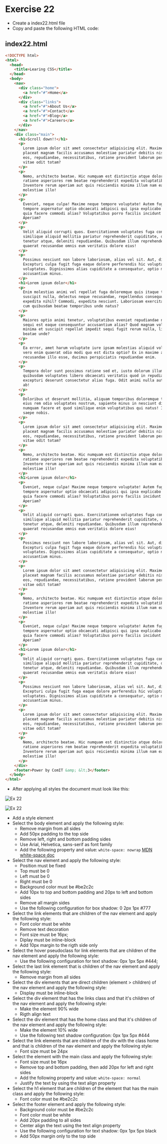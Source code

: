 # Exercise 22

- Create a index22.html file
- Copy and paste the following HTML code:

## index22.html

```html
<!DOCTYPE html>
<html>
  <head>
    <title>Learing CSS</title>
  </head>
  <body>
    <nav>
      <div class="home">
        <a href="#">Home</a>
      </div>
      <div class="links">
        <a href="#">About Us</a>
        <a href="#">Contact</a>
        <a href="#">Blog</a>
        <a href="#">Careers</a>
      </div>
    </nav>
    <div class="main">
      <h1>Scroll down!!</h1>
      <p>
        Lorem ipsum dolor sit amet consectetur adipisicing elit. Maxime dolores
        placeat magnam facilis accusamus molestiae pariatur debitis nisi est sed
        eos, repudiandae, necessitatibus, ratione provident laborum perspiciatis
        vitae odit totam?
      </p>
      <p>
        Nemo, architecto beatae. Hic numquam est distinctio atque dolore, nihil
        ratione asperiores rem beatae reprehenderit expedita voluptatibus illum!
        Inventore rerum aperiam aut quis reiciendis minima illum nam eaque,
        molestiae illo!
      </p>
      <p>
        Eveniet, neque culpa! Maxime neque tempore voluptate! Autem fuga, at ea
        tempore aspernatur optio obcaecati adipisci qui ipsa explicabo voluptas,
        quia facere commodi alias? Voluptatibus porro facilis incidunt placeat.
        Aperiam?
      </p>
      <p>
        Velit aliquid corrupti quos. Exercitationem voluptates fuga consequatur
        similique aliquid mollitia pariatur reprehenderit cupiditate, doloremque
        tenetur atque, deleniti repudiandae. Quibusdam illum reprehenderit, cum
        quaerat recusandae omnis eum veritatis dolore eius!
      </p>
      <p>
        Possimus nesciunt non labore laboriosam, alias vel sit. Aut, dicta.
        Excepturi culpa fugit fuga eaque dolore perferendis hic voluptatum enim
        voluptates. Dignissimos alias cupiditate a consequatur, optio mollitia
        accusantium minus.
      </p>
      <h1>Lorem ipsum dolor</h1>
      <p>
        Enim molestias animi vel repellat fuga doloremque quis itaque tenetur
        suscipit nulla, delectus neque recusandae, repellendus consequuntur
        expedita nihil? Commodi, expedita nesciunt. Laboriosam exercitationem
        cum quibusdam beatae temporibus unde natus?
      </p>
      <p>
        Maiores optio animi tenetur, voluptatibus eveniet repudiandae natus quos
        sequi est eaque consequuntur accusantium alias? Quod magnam voluptatum
        minima et suscipit repellat impedit sequi fugit rerum nulla, libero
        beatae unde?
      </p>
      <p>
        Ea error, amet harum voluptate iure ipsam molestias aliquid voluptatem
        vero enim quaerat odio modi quo est dicta optio? Ex in maxime ad
        recusandae illo esse, ducimus perspiciatis repudiandae enim.
      </p>
      <p>
        Tempora dolor sunt possimus ratione sed et, iusto dolorum illum corporis
        quibusdam voluptates libero obcaecati veritatis quod in repudiandae
        excepturi deserunt consectetur alias fuga. Odit animi nulla aut adipisci
        ab!
      </p>
      <p>
        Doloribus ut deserunt mollitia, aliquam temporibus doloremque tempora
        eius rem odio voluptates nostrum, sapiente minus in nesciunt dicta
        numquam facere et quod similique enim voluptatibus qui natus! Impedit,
        saepe nobis.
      </p>
      <p>
        Lorem ipsum dolor sit amet consectetur adipisicing elit. Maxime dolores
        placeat magnam facilis accusamus molestiae pariatur debitis nisi est sed
        eos, repudiandae, necessitatibus, ratione provident laborum perspiciatis
        vitae odit totam?
      </p>
      <p>
        Nemo, architecto beatae. Hic numquam est distinctio atque dolore, nihil
        ratione asperiores rem beatae reprehenderit expedita voluptatibus illum!
        Inventore rerum aperiam aut quis reiciendis minima illum nam eaque,
        molestiae illo!
      </p>
      <h1>Lorem ipsum dolor</h1>
      <p>
        Eveniet, neque culpa! Maxime neque tempore voluptate! Autem fuga, at ea
        tempore aspernatur optio obcaecati adipisci qui ipsa explicabo voluptas,
        quia facere commodi alias? Voluptatibus porro facilis incidunt placeat.
        Aperiam?
      </p>
      <p>
        Velit aliquid corrupti quos. Exercitationem voluptates fuga consequatur
        similique aliquid mollitia pariatur reprehenderit cupiditate, doloremque
        tenetur atque, deleniti repudiandae. Quibusdam illum reprehenderit, cum
        quaerat recusandae omnis eum veritatis dolore eius!
      </p>
      <p>
        Possimus nesciunt non labore laboriosam, alias vel sit. Aut, dicta.
        Excepturi culpa fugit fuga eaque dolore perferendis hic voluptatum enim
        voluptates. Dignissimos alias cupiditate a consequatur, optio mollitia
        accusantium minus.
      </p>
      <p>
        Lorem ipsum dolor sit amet consectetur adipisicing elit. Maxime dolores
        placeat magnam facilis accusamus molestiae pariatur debitis nisi est sed
        eos, repudiandae, necessitatibus, ratione provident laborum perspiciatis
        vitae odit totam?
      </p>
      <p>
        Nemo, architecto beatae. Hic numquam est distinctio atque dolore, nihil
        ratione asperiores rem beatae reprehenderit expedita voluptatibus illum!
        Inventore rerum aperiam aut quis reiciendis minima illum nam eaque,
        molestiae illo!
      </p>
      <p>
        Eveniet, neque culpa! Maxime neque tempore voluptate! Autem fuga, at ea
        tempore aspernatur optio obcaecati adipisci qui ipsa explicabo voluptas,
        quia facere commodi alias? Voluptatibus porro facilis incidunt placeat.
        Aperiam?
      </p>
      <h1>Lorem ipsum dolor</h1>
      <p>
        Velit aliquid corrupti quos. Exercitationem voluptates fuga consequatur
        similique aliquid mollitia pariatur reprehenderit cupiditate, doloremque
        tenetur atque, deleniti repudiandae. Quibusdam illum reprehenderit, cum
        quaerat recusandae omnis eum veritatis dolore eius!
      </p>
      <p>
        Possimus nesciunt non labore laboriosam, alias vel sit. Aut, dicta.
        Excepturi culpa fugit fuga eaque dolore perferendis hic voluptatum enim
        voluptates. Dignissimos alias cupiditate a consequatur, optio mollitia
        accusantium minus.
      </p>
      <p>
        Lorem ipsum dolor sit amet consectetur adipisicing elit. Maxime dolores
        placeat magnam facilis accusamus molestiae pariatur debitis nisi est sed
        eos, repudiandae, necessitatibus, ratione provident laborum perspiciatis
        vitae odit totam?
      </p>
      <p>
        Nemo, architecto beatae. Hic numquam est distinctio atque dolore, nihil
        ratione asperiores rem beatae reprehenderit expedita voluptatibus illum!
        Inventore rerum aperiam aut quis reiciendis minima illum nam eaque,
        molestiae illo!
      </p>
    </div>
    <footer>Power by ComIT &amp; &lt;3</footer>
  </body>
</html>
```

- After applying all styles the document must look like this:

![Ex 22](../../../resources/exercises/css/results/ex_22.png)

![Ex 22](../../../resources/exercises/css/results/ex_22b.png)

- Add a style element
- Select the body element and apply the following style:
  - Remove margin from all sides
  - Add 50px padding to the top side
  - Remove left, right and bottom padding sides
  - Use Arial, Helvetica, sans-serif as font family
  - Add the following property and value: `white-space: nowrap` [MDN white-space doc](https://developer.mozilla.org/en-US/docs/Web/CSS/white-space)
- Select the nav element and apply the following style:
  - Position must be fixed
  - Top must be 0
  - Left must be 0
  - Right must be 0
  - Background color must be #be2c2c
  - Add 10px to top and bottom padding and 20px to left and bottom sides
  - Remove all margin sides
  - Use the following configuration for box shadow: 0 2px 1px #777
- Select the link elements that are children of the nav element and apply the following style:
  - Font color must be white
  - Remove text decoration
  - Font size must be 16px;
  - Diplay must be inline-block
  - Add 10px margin to the rigth side only
- Select the hover pseudoclass for link elements that are children of the nav element and apply the following style:
  - Use the following configuration for text shadow: 0px 1px 5px #444;
- Select the last link element that is children of the nav element and apply the following style:
  - Remove margin from all sides
- Select the div elements that are direct children (element > children) of the nav element and apply the following style:
  - Display must be inline-block
- Select the div element that has the links class and that it's children of the nav element and apply the following style:
  - Make the element 90% wide
  - Rigth align text
- Select the div element that has the home class and that it's children of the nav element and apply the following style:
  - Make the element 10% wide
  - Use the following text shadow configuration: 0px 1px 5px #444
- Select the link elements that are children of the div with the class home and that is children of the nav element and apply the following style:
  - Font size must be 24px
- Select the element with the main class and apply the following style:
  - Font size must be 16px
  - Remove top and bottom padding, then add 20px for left and right sides
  - Add the following property and value: `white-space: normal`
  - Justify the text by using the text align property
- Select the h1 element that are children of the element that has the main class and apply the following style:
  - Font color must be #be2c2c
- Select the footer element and apply the following style:
  - Background color must be #be2c2c
  - Font color must be white
  - Add 20px padding to all sides
  - Center align the text using the text align property
  - Use the following configuration for text shadow: 0px 1px 5px black
  - Add 50px margin only to the top side
